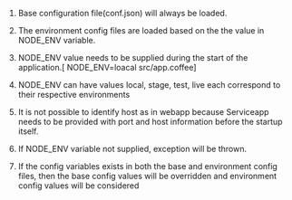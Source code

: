 1. Base configuration file(conf.json) will always be loaded.
    
2. The environment config files are loaded based on the the value in NODE_ENV variable.
    
3. NODE_ENV value needs to be supplied during the start of the application.[ NODE_ENV=loacal src/app.coffee]
   
4. NODE_ENV can have values local, stage, test, live each correspond to their respective environments

5. It is not possible to identify host as in webapp because Serviceapp needs to be provided with port and host information before the startup itself.
   
6. If NODE_ENV variable not supplied, exception will be thrown.
   
7. If the config variables exists in both the base and environment config files, then the base config values will be overridden and environment config values will be considered